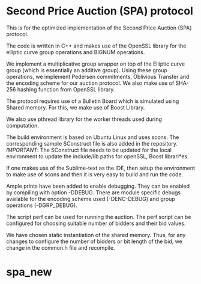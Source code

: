 # Second Price Auction (SPA) protocol
This is for the optimized implementation of the Second Price Auction (SPA) protocol.

The code is written in C++ and makes use of the OpenSSL library for the elliptic curve group operations and BIGNUM operations.

We implement a multiplicative group wrapper on top of the Elliptic curve group (which is essentially an additive group). Using these group operations, we implement Pedersen commitments, Oblivious Transfer and the encoding scheme for our auction protocol. We also make use of SHA-256 hashing function from OpenSSL library.

The protocol requires use of a Bulletin Board which is simulated using Shared memory. For this, we make use of Boost Library.

We also use pthread library for the worker threads used during computation.

The build environment is based on Ubuntu Linux and uses scons. The corresponding sample SConstruct file is also added in the repository. 
*IMPORTANT*: The SConstruct file needs to be updated for the local environment to update the include/lib paths for openSSL, Boost librari*es.

If one makes use of the Sublime-text as the IDE, then setup the environment to make use of scons and then it is very easy to build and run the code.


Ample prints have been added to enable debugging. They can be enabled by compiling with option -DDEBUG. There are module specific debugs available for the encoding scheme used (-DENC-DEBUG) and group operations (-DGRP_DEBUG).

The script perf can be used for running the auction. The perf script can be configured for choosing suitable number of bidders and their bid values. 

We have chosen static instantiation of the shared memory. Thus, for any changes to configure the number of bidders or bit length of the bid, we change in the common.h file and recompile.

# spa_new
